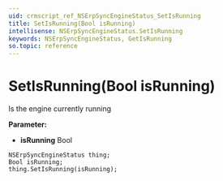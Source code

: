 ```yaml
---
uid: crmscript_ref_NSErpSyncEngineStatus_SetIsRunning
title: SetIsRunning(Bool isRunning)
intellisense: NSErpSyncEngineStatus.SetIsRunning
keywords: NSErpSyncEngineStatus, GetIsRunning
so.topic: reference
---
```


# SetIsRunning(Bool isRunning)

Is the engine currently running

**Parameter:** 
* **isRunning** Bool

```crmscript
NSErpSyncEngineStatus thing;
Bool isRunning;
thing.SetIsRunning(isRunning);
```

